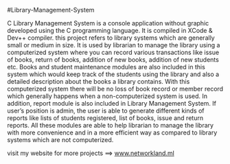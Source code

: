 #Library-Management-System

C Library Management System is a console application without graphic developed using the C programming language. It is compiled in XCode & Dev++ compiler. 
this project refers to library systems which are generally small or medium in size. It is used by librarian to manage the library using a computerized system where you can record various transactions like issue of books, return of books, addition of new books, addition of new students etc.
Books and student maintenance modules are also included in this system which would keep track of the students using the library and also a detailed description about the books a library contains.
With this computerized system there will be no loss of book record or member record which generally happens when a non-computerized system is used. In addition, report module is also included in Library Management System. If user’s position is admin, the user is able to generate different kinds of reports like lists of students registered, list of books, issue and return reports. All these modules are able to help librarian to manage the library with more convenience and in a more efficient way as compared to library systems which are not computerized.

visit my website for more projects ==> www.networkland.ml
